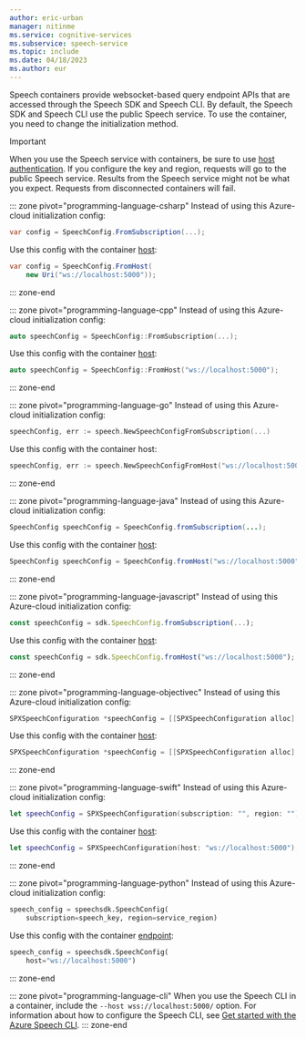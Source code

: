 ```yaml
---
author: eric-urban
manager: nitinme
ms.service: cognitive-services
ms.subservice: speech-service
ms.topic: include
ms.date: 04/18/2023
ms.author: eur
---
```


Speech containers provide websocket-based query endpoint APIs that are accessed through the Speech SDK and Speech CLI. By default, the Speech SDK and Speech CLI use the public Speech service. To use the container, you need to change the initialization method.

> [!IMPORTANT]
> When you use the Speech service with containers, be sure to use [host authentication](../speech-container-howto.md#host-urls). If you configure the key and region, requests will go to the public Speech service. Results from the Speech service might not be what you expect. Requests from disconnected containers will fail.

::: zone pivot="programming-language-csharp"
Instead of using this Azure-cloud initialization config:

```csharp
var config = SpeechConfig.FromSubscription(...);
```

Use this config with the container [host](/dotnet/api/microsoft.cognitiveservices.speech.speechconfig.fromhost):

```csharp
var config = SpeechConfig.FromHost(
    new Uri("ws://localhost:5000"));
```
::: zone-end

::: zone pivot="programming-language-cpp"
Instead of using this Azure-cloud initialization config:

```cpp
auto speechConfig = SpeechConfig::FromSubscription(...);
```

Use this config with the container [host](/cpp/cognitive-services/speech/speechconfig#fromhost):

```cpp
auto speechConfig = SpeechConfig::FromHost("ws://localhost:5000");
```
::: zone-end

::: zone pivot="programming-language-go"
Instead of using this Azure-cloud initialization config:

```go
speechConfig, err := speech.NewSpeechConfigFromSubscription(...)
```

Use this config with the container host:

```go
speechConfig, err := speech.NewSpeechConfigFromHost("ws://localhost:5000")
```
::: zone-end

::: zone pivot="programming-language-java"
Instead of using this Azure-cloud initialization config:

```java
SpeechConfig speechConfig = SpeechConfig.fromSubscription(...);
```

Use this config with the container [host](/java/api/com.microsoft.cognitiveservices.speech.speechconfig#com-microsoft-cognitiveservices-speech-speechconfig-fromhost(java-net-uri)):

```java
SpeechConfig speechConfig = SpeechConfig.fromHost("ws://localhost:5000");
```
::: zone-end

::: zone pivot="programming-language-javascript"
Instead of using this Azure-cloud initialization config:

```javascript
const speechConfig = sdk.SpeechConfig.fromSubscription(...);
```

Use this config with the container [host](/javascript/api/microsoft-cognitiveservices-speech-sdk/speechconfig#microsoft-cognitiveservices-speech-sdk-speechconfig-fromhost):

```javascript
const speechConfig = sdk.SpeechConfig.fromHost("ws://localhost:5000");
```
::: zone-end

::: zone pivot="programming-language-objectivec"
Instead of using this Azure-cloud initialization config:

```objectivec
SPXSpeechConfiguration *speechConfig = [[SPXSpeechConfiguration alloc] initWithSubscription:...];
```

Use this config with the container [host](/objectivec/cognitive-services/speech/spxspeechconfiguration#initwithhost):

```objectivec
SPXSpeechConfiguration *speechConfig = [[SPXSpeechConfiguration alloc] initWithHost:"ws://localhost:5000"];
```
::: zone-end

::: zone pivot="programming-language-swift"
Instead of using this Azure-cloud initialization config:

```swift
let speechConfig = SPXSpeechConfiguration(subscription: "", region: "");
```

Use this config with the container [host](/objectivec/cognitive-services/speech/spxspeechconfiguration#initwithhost):

```swift
let speechConfig = SPXSpeechConfiguration(host: "ws://localhost:5000");
```
::: zone-end

::: zone pivot="programming-language-python"
Instead of using this Azure-cloud initialization config:

```python
speech_config = speechsdk.SpeechConfig(
    subscription=speech_key, region=service_region)
```

Use this config with the container [endpoint](/python/api/azure-cognitiveservices-speech/azure.cognitiveservices.speech.speechconfig):

```python
speech_config = speechsdk.SpeechConfig(
    host="ws://localhost:5000")
```
::: zone-end

::: zone pivot="programming-language-cli"
When you use the Speech CLI in a container, include the `--host wss://localhost:5000/` option. For information about how to configure the Speech CLI, see [Get started with the Azure Speech CLI](../spx-basics.md?tabs=dockerinstall#download-and-install).
::: zone-end

